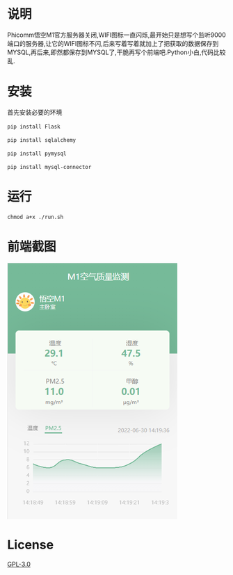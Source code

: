 # 说明

Phicomm悟空M1官方服务器关闭,WIFI图标一直闪烁,最开始只是想写个监听9000端口的服务器,让它的WIFI图标不闪,后来写着写着就加上了把获取的数据保存到MYSQL,再后来,即然都保存到MYSQL了,干脆再写个前端吧.Python小白,代码比较乱.
# 安装
首先安装必要的环境

`pip install Flask`

`pip install sqlalchemy`

`pip install pymysql`

`pip install mysql-connector`
# 运行

`chmod a+x ./run.sh`

# 前端截图
![image](https://github.com/fenggenet/PhicommM1_Server/blob/main/preview/M1.png)
# License
[GPL-3.0](./LICENSE)
